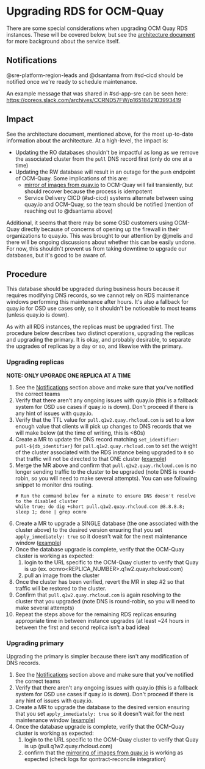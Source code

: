 # Upgrading RDS for OCM-Quay

There are some special considerations when upgrading OCM Quay RDS instances. These will be covered below, but see the [architecture document](docs/app-sre/sop/ocm-quay-upgrade-rds.md) for more background about the service itself.

## Notifications

@sre-platform-region-leads and @dsantama from #sd-cicd should be notified once we're ready to schedule maintenance.

An example message that was shared in #sd-app-sre can be seen here: https://coreos.slack.com/archives/CCRND57FW/p1651842103993419

## Impact

See the architecture document, mentioned above, for the most up-to-date information about the architecture. At a high-level, the impact is:

* Updating the RO databases shouldn't be impactful as long as we remove the associated cluster from the `pull` DNS record first (only do one at a time)
* Updating the RW database will result in an outage for the `push` endpoint of OCM-Quay. Some implications of this are:
  * [mirror of images from quay.io](/docs/app-sre/ocm-quay-mirroring.md) to OCM-Quay will fail transiently, but should recover because the process is idempotent
  * Service Delivery CICD (#sd-cicd) systems alternate between using quay.io and OCM-Quay, so the team should be notified (mention of reaching out to @dsantama above)

Additional, it seems that there may be some OSD customers using OCM-Quay directly because of concerns of opening up the firewall in their organizations to quay.io. This was brought to our attention by @jmelis and there will be ongoing discussions about whether this can be easily undone. For now, this shouldn't prevent us from taking downtime to upgrade our databases, but it's good to be aware of.

## Procedure

This database should be upgraded during business hours because it requires modifying DNS records, so we cannot rely on RDS maintenance windows performing this maintenance after hours. It's also a fallback for quay.io for OSD use cases only, so it shouldn't be noticeable to most teams (unless quay.io is down).

As with all RDS instances, the replicas must be upgraded first. The procedure below describes two distinct operations, upgrading the replicas and upgrading the primary. It is okay, and probably desirable, to separate the upgrades of replicas by a day or so, and likewise with the primary.

### Upgrading replicas

**NOTE: ONLY UPGRADE ONE REPLICA AT A TIME**

1. See the [Notifications](#notifications) section above and make sure that you've notified the correct teams
2. Verify that there aren't any ongoing issues with quay.io (this is a fallback system for OSD use cases if quay.io is down). Don't proceed if there is any hint of issues with quay.io.
3. Verify that the TTL value for `pull.q1w2.quay.rhcloud.com` is set to a low enough value that clients will pick up changes to DNS records that we will make below (at the time of writing, this is <60s)
4. Create a MR to update the DNS record matching `set_identifier: pull-${db_identifier}`  for `pull.q1w2.quay.rhcloud.com` to set the weight of the cluster associated with the RDS instance being upgraded to `0` so that traffic will not be directed to that ONE cluster ([example](https://gitlab.cee.redhat.com/service/app-interface/-/merge_requests/38526)) 
5. Merge the MR above and confirm that `pull.q1w2.quay.rhcloud.com` is no longer sending traffic to the cluster to be upgraded (note DNS is round-robin, so you will need to make several attempts). You can use following snippet to monitor dns routing.
   ```
   # Run the command below for a minute to ensure DNS doesn't resolve to the disabled cluster
   while true; do dig +short pull.q1w2.quay.rhcloud.com @8.8.8.8; sleep 1; done | grep ocmro
   ```
6. Create a MR to upgrade a SINGLE database (the one associated with the cluster above) to the desired version ensuring that you set `apply_immediately: true` so it doesn't wait for the next maintenance window ([example](https://gitlab.cee.redhat.com/service/app-interface/-/merge_requests/38345))
7. Once the database upgrade is complete, verify that the OCM-Quay cluster is working as expected:
   1. login to the URL specific to the OCM-Quay cluster to verify that Quay is up (ex. ocmro<REPLICA_NUMBER>.q1w2.quay.rhcloud.com)
   2. pull an image from the cluster
8. Once the cluster has been verified, revert the MR in step #2 so that traffic will be restored to the cluster.
9. Confirm that `pull.q1w2.quay.rhcloud.com` is again resolving to the cluster that you upgraded (note DNS is round-robin, so you will need to make several attempts)
10. Repeat the steps above for the remaining RDS replicas ensuring appropriate time in between instance upgrades (at least ~24 hours in between the first and second replica isn't a bad idea)

### Upgrading primary

Upgrading the primary is simpler because there isn't any modification of DNS records.

1. See the [Notifications](#notifications) section above and make sure that you've notified the correct teams
2. Verify that there aren't any ongoing issues with quay.io (this is a fallback system for OSD use cases if quay.io is down). Don't proceed if there is any hint of issues with quay.io.
3. Create a MR to upgrade the database to the desired version ensuring that you set `apply_immediately: true` so it doesn't wait for the next maintenance window ([example](https://gitlab.cee.redhat.com/service/app-interface/-/merge_requests/38345))
4. Once the database upgrade is complete, verify that the OCM-Quay cluster is working as expected:
   1. login to the URL specific to the OCM-Quay cluster to verify that Quay is up (pull.q1w2.quay.rhcloud.com)
   2. confirm that the [mirroring of images from quay.io](/docs/app-sre/ocm-quay-mirroring.md) is working as expected (check logs for qontract-reconcile integration)
